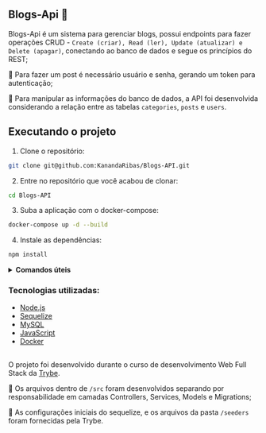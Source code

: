 ## Blogs-Api :mega:

Blogs-Api é um sistema para gerenciar blogs, possui endpoints para fazer operações CRUD - `Create (criar), Read (ler), Update (atualizar) e Delete (apagar)`, conectando ao banco de dados e segue os princípios do REST;

:large_blue_diamond: Para fazer um post é necessário usuário e senha, gerando um token para autenticação; 

:large_blue_diamond: Para manipular as informações do banco de dados, a API foi desenvolvida considerando a relação entre as tabelas `categories`, `posts` e `users`.

## Executando o projeto
1. Clone o repositório:
```bash
git clone git@github.com:KanandaRibas/Blogs-API.git
```

2. Entre no repositório que você acabou de clonar:
```bash
cd Blogs-API
```

3. Suba a aplicação com o docker-compose:
```bash
docker-compose up -d --build
```

4. Instale as dependências:
```bash
npm install
```

<details><summary><strong>Comandos úteis</strong></summary>

- Para inicializar o banco de dados com o Sequelize:
```bash
npm run prestart
```

- Para popular o banco de dados:
```bash
npm run seed
```

- Para acessar o banco de dados pelo terminal interativo do container blogs_api_db:
```bash
docker exec -it blogs_api_db bash
```
Em seguida, acessar o MySQL dentro do container(senha= password):
```bash
mysql -u root -p
```

- Para executar o projeto com o Nodemon:
```bash
npm run debug
```

</details>

### Tecnologias utilizadas:
- [Node.js](https://nodejs.org/en/about)
- [Sequelize](https://sequelize.org/)
- [MySQL](https://www.mysql.com/)
- [JavaScript](https://developer.mozilla.org/en-US/docs/Web/JavaScript)
- [Docker](https://docs.docker.com/get-started/)

##

O projeto foi desenvolvido durante o curso de desenvolvimento Web Full Stack da [Trybe](https://app.betrybe.com).

:large_blue_diamond: Os arquivos dentro de `/src` foram desenvolvidos separando por responsabilidade em camadas Controllers, Services, Models e Migrations;

:large_blue_diamond: As configurações iniciais do sequelize, e os arquivos da pasta `/seeders` foram fornecidas pela Trybe.
